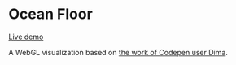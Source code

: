 # Ocean Floor

[Live demo](https://tsbehlman.github.io/ocean-floor/index.html)

A WebGL visualization based on [the work of Codepen user Dima](https://codepen.io/dimaZubkov/pen/ZQpjJy).

